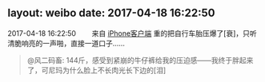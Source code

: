 layout: weibo
date: 2017-04-18 16:22:50
---
2017-04-18 16:22:50  &nbsp;&nbsp;&nbsp;&nbsp;&nbsp;&nbsp; 来自 <a href="http://app.weibo.com/t/feed/9ksdit" rel="nofollow">iPhone客户端</a>
重的把自行车胎压爆了[衰]，只听清脆响亮的一声啪，直接一道口子……
>  @风二码畜: 144斤，感受到紧崩的牛仔裤给我的压迫感——我终于胖起来了，可尼玛为什么脸上不长肉光长下边的[泪] ​​​
